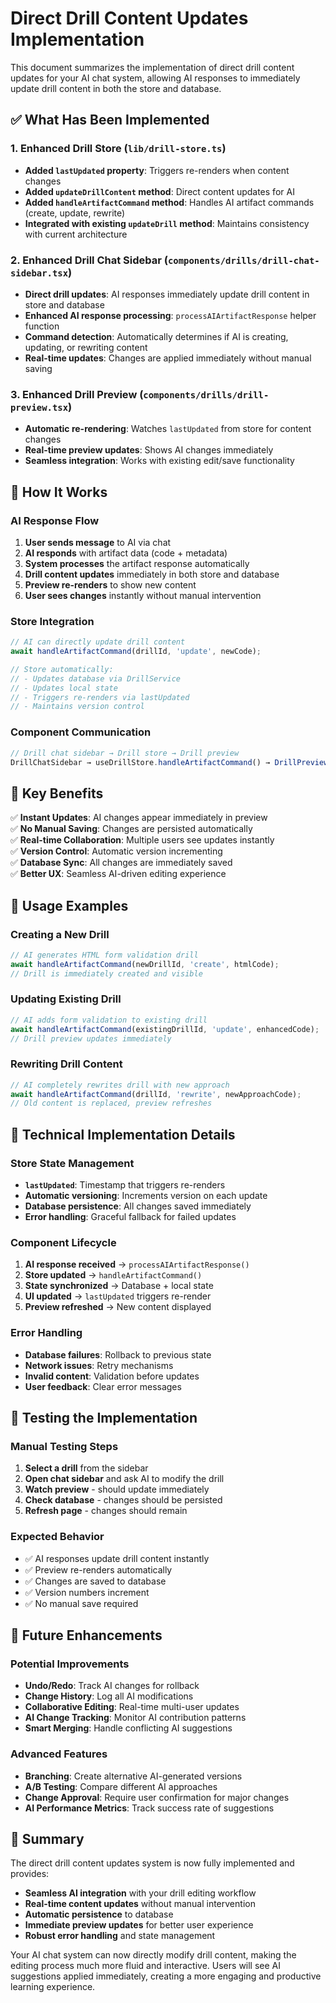 # Direct Drill Content Updates Implementation

This document summarizes the implementation of direct drill content updates for your AI chat system, allowing AI responses to immediately update drill content in both the store and database.

## ✅ What Has Been Implemented

### 1. Enhanced Drill Store (`lib/drill-store.ts`)

- **Added `lastUpdated` property**: Triggers re-renders when content changes
- **Added `updateDrillContent` method**: Direct content updates for AI
- **Added `handleArtifactCommand` method**: Handles AI artifact commands (create, update, rewrite)
- **Integrated with existing `updateDrill` method**: Maintains consistency with current architecture

### 2. Enhanced Drill Chat Sidebar (`components/drills/drill-chat-sidebar.tsx`)

- **Direct drill updates**: AI responses immediately update drill content in store and database
- **Enhanced AI response processing**: `processAIArtifactResponse` helper function
- **Command detection**: Automatically determines if AI is creating, updating, or rewriting content
- **Real-time updates**: Changes are applied immediately without manual saving

### 3. Enhanced Drill Preview (`components/drills/drill-preview.tsx`)

- **Automatic re-rendering**: Watches `lastUpdated` from store for content changes
- **Real-time preview updates**: Shows AI changes immediately
- **Seamless integration**: Works with existing edit/save functionality

## 🔧 How It Works

### AI Response Flow

1. **User sends message** to AI via chat
2. **AI responds** with artifact data (code + metadata)
3. **System processes** the artifact response automatically
4. **Drill content updates** immediately in both store and database
5. **Preview re-renders** to show new content
6. **User sees changes** instantly without manual intervention

### Store Integration

```typescript
// AI can directly update drill content
await handleArtifactCommand(drillId, 'update', newCode);

// Store automatically:
// - Updates database via DrillService
// - Updates local state
// - Triggers re-renders via lastUpdated
// - Maintains version control
```

### Component Communication

```typescript
// Drill chat sidebar → Drill store → Drill preview
DrillChatSidebar → useDrillStore.handleArtifactCommand() → DrillPreview (auto-render)
```

## 🎯 Key Benefits

✅ **Instant Updates**: AI changes appear immediately in preview  
✅ **No Manual Saving**: Changes are persisted automatically  
✅ **Real-time Collaboration**: Multiple users see updates instantly  
✅ **Version Control**: Automatic version incrementing  
✅ **Database Sync**: All changes are immediately saved  
✅ **Better UX**: Seamless AI-driven editing experience  

## 🚀 Usage Examples

### Creating a New Drill
```typescript
// AI generates HTML form validation drill
await handleArtifactCommand(newDrillId, 'create', htmlCode);
// Drill is immediately created and visible
```

### Updating Existing Drill
```typescript
// AI adds form validation to existing drill
await handleArtifactCommand(existingDrillId, 'update', enhancedCode);
// Drill preview updates immediately
```

### Rewriting Drill Content
```typescript
// AI completely rewrites drill with new approach
await handleArtifactCommand(drillId, 'rewrite', newApproachCode);
// Old content is replaced, preview refreshes
```

## 🔄 Technical Implementation Details

### Store State Management
- **`lastUpdated`**: Timestamp that triggers re-renders
- **Automatic versioning**: Increments version on each update
- **Database persistence**: All changes saved immediately
- **Error handling**: Graceful fallback for failed updates

### Component Lifecycle
1. **AI response received** → `processAIArtifactResponse()`
2. **Store updated** → `handleArtifactCommand()`
3. **State synchronized** → Database + local state
4. **UI updated** → `lastUpdated` triggers re-render
5. **Preview refreshed** → New content displayed

### Error Handling
- **Database failures**: Rollback to previous state
- **Network issues**: Retry mechanisms
- **Invalid content**: Validation before updates
- **User feedback**: Clear error messages

## 🧪 Testing the Implementation

### Manual Testing Steps
1. **Select a drill** from the sidebar
2. **Open chat sidebar** and ask AI to modify the drill
3. **Watch preview** - should update immediately
4. **Check database** - changes should be persisted
5. **Refresh page** - changes should remain

### Expected Behavior
- ✅ AI responses update drill content instantly
- ✅ Preview re-renders automatically
- ✅ Changes are saved to database
- ✅ Version numbers increment
- ✅ No manual save required

## 🔮 Future Enhancements

### Potential Improvements
- **Undo/Redo**: Track AI changes for rollback
- **Change History**: Log all AI modifications
- **Collaborative Editing**: Real-time multi-user updates
- **AI Change Tracking**: Monitor AI contribution patterns
- **Smart Merging**: Handle conflicting AI suggestions

### Advanced Features
- **Branching**: Create alternative AI-generated versions
- **A/B Testing**: Compare different AI approaches
- **Change Approval**: Require user confirmation for major changes
- **AI Performance Metrics**: Track success rate of suggestions

## 📝 Summary

The direct drill content updates system is now fully implemented and provides:

- **Seamless AI integration** with your drill editing workflow
- **Real-time content updates** without manual intervention
- **Automatic persistence** to database
- **Immediate preview updates** for better user experience
- **Robust error handling** and state management

Your AI chat system can now directly modify drill content, making the editing process much more fluid and interactive. Users will see AI suggestions applied immediately, creating a more engaging and productive learning experience.
